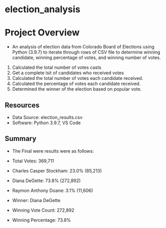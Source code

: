 # election_analysis

# Project Overview
    
* An analysis of election data from Colorado Board of Elections using Python (3.9.7) to iterate through rows of CSV file to determine winning candidate, winning percentage of votes, and winning number of votes.

1. Calculated the total number of votes casts
2. Get a complete lsit of candidates who received votes
3. Calculated the total number of votes each candidate received.
4. Calculated the percentage of votes each candidate received.
5. Determined the winner of the election based on popular vote.

## Resources
- Data Source: election_results.csv
- Software: Python 3.9.7, VS Code

## Summary

* The Final were results were as follows:

* Total Votes: 369,711

* Charles Casper Stockham: 23.0% (85,213)
* Diana DeGette: 73.8% (272,892)
* Raymon Anthony Doane: 3.1% (11,606)

* Winner: Diana DeGette
* Winning Vote Count: 272,892
* Winning Percentage: 73.8%